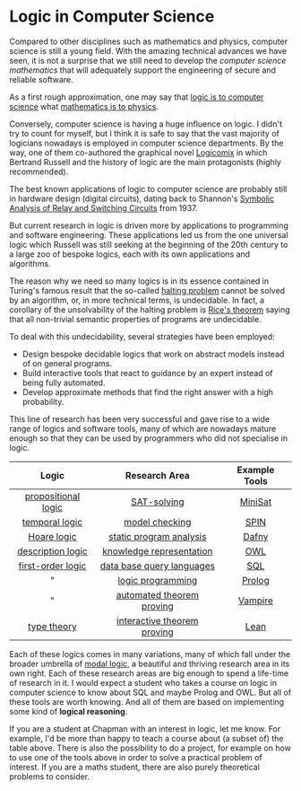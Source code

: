 
# Logic in Computer Science

Compared to other disciplines such as mathematics and physics, computer science is still a young field. With the amazing technical advances we have seen, it is not a surprise that we still need to develop the *computer science mathematics* that will adequately support the engineering of secure and reliable software.

As a first rough approximation, one may say that [logic is to computer science](https://www.cs.rice.edu/~vardi/papers/aaas99.jsl.pdf) what [mathematics is to physics](http://www.dartmouth.edu/~matc/MathDrama/reading/Wigner.html). 

Conversely, computer science is having a huge influence on logic. I didn't try to count for myself, but I think it is safe to say that the vast majority of logicians nowadays is employed in computer science departments. By the way, one of them co-authored the graphical novel [Logicomix](https://www.logicomix.com/en/index.html) in which Bertrand Russell and the history of logic are the main protagonists (highly recommended).

The best known applications of logic to computer science are probably still in hardware design (digital circuits), dating back to Shannon's [Symbolic Analysis of Relay and Switching Circuits](https://en.wikipedia.org/wiki/A_Symbolic_Analysis_of_Relay_and_Switching_Circuits) from 1937.

But current research in logic is driven more by applications to programming and software engineering. These applications led us from the one universal logic which Russell was still seeking at the beginning of the 20th century to a large zoo of bespoke logics, each with its own applications and algorithms. 

The reason why we need so many logics is in its essence contained in Turing's famous result that the so-called [halting problem](https://en.wikipedia.org/wiki/Halting_problem) cannot be solved by an algorithm, or, in more technical terms, is undecidable. In fact, a corollary of the unsolvability of the halting problem is [Rice's theorem](https://en.wikipedia.org/wiki/Rice%27s_theorem) saying that all non-trivial semantic properties of programs are undecidable.

To deal with this undecidability, several strategies have been employed:
-  Design bespoke decidable logics that work on abstract models instead of on general programs.
-  Build interactive tools that react to guidance by an expert instead of being fully automated.
- Develop approximate methods that find the right answer with a high probability.

This line of research has been very successful and gave rise to a wide range of logics and software tools, many of which are nowadays mature enough so that they can be used by programmers who did not specialise in logic.

| Logic | Research Area | Example Tools |
|:---:|:---:|:---:|
|[propositional logic](https://en.wikipedia.org/wiki/Propositional_calculus) | [SAT-solving](https://en.wikipedia.org/wiki/Boolean_satisfiability_problem#Online_SAT_solvers) | [MiniSat](https://www.msoos.org/2013/09/minisat-in-your-browser/) |
|[temporal logic](https://en.wikipedia.org/wiki/Temporal_logic) | [model checking](https://en.wikipedia.org/wiki/Model_checking) | [SPIN](https://en.wikipedia.org/wiki/SPIN_model_checker) |
| [Hoare logic](https://en.wikipedia.org/wiki/Hoare_logic) | [static program analysis](https://en.wikipedia.org/wiki/Static_program_analysis) | [Dafny](https://en.wikipedia.org/wiki/Dafny) |
| [description logic](https://en.wikipedia.org/wiki/Description_logic) | [knowledge representation](https://en.wikipedia.org/wiki/Knowledge_representation_and_reasoning) | [OWL](https://en.wikipedia.org/wiki/Web_Ontology_Language) |
| [first-order logic](https://en.wikipedia.org/wiki/First-order_logic) |  [data base query languages](https://en.wikipedia.org/wiki/Query_language) | [SQL](https://en.wikipedia.org/wiki/SQL) |
| " |  [logic programming](https://en.wikipedia.org/wiki/Logic_programming) | [Prolog](https://en.wikipedia.org/wiki/Prolog) |
| " |  [automated theorem proving](https://en.wikipedia.org/wiki/Automated_theorem_proving) | [Vampire](https://en.wikipedia.org/wiki/Vampire_(theorem_prover)) |
| [type theory](https://en.wikipedia.org/wiki/Higher-order_logic) | [interactive theorem proving](https://en.wikipedia.org/wiki/Type_theory) | [Lean](https://en.wikipedia.org/wiki/Lean_(proof_assistant)) |

Each of these logics comes in many variations, many of which fall under the broader umbrella of [modal logic](), a beautiful and thriving research area in its own right. Each of these research areas are big enough to spend a life-time of research in it. I would expect a student who takes a course on logic in computer science to know about SQL and maybe Prolog and OWL. But all of these tools are worth knowing. And all of them are based on implementing some kind of **logical reasoning**.

If you are a student at Chapman with an interest in logic, let me know. For example, I'd be more than happy to teach a course about (a subset of) the table above. There is also the possibility to do a project, for example on how to use one of the tools above in order to solve a practical problem of interest. If you are a maths student, there are also purely theoretical problems to consider.





